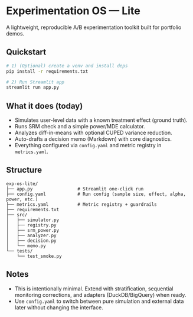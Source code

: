 # Experimentation OS — Lite

A lightweight, reproducible A/B experimentation toolkit built for portfolio demos.

## Quickstart
```bash
# 1) (Optional) create a venv and install deps
pip install -r requirements.txt

# 2) Run Streamlit app
streamlit run app.py
```

## What it does (today)
- Simulates user-level data with a known treatment effect (ground truth).
- Runs SRM check and a simple power/MDE calculator.
- Analyzes diff-in-means with optional CUPED variance reduction.
- Auto-drafts a decision memo (Markdown) with core diagnostics.
- Everything configured via `config.yaml` and metric registry in `metrics.yaml`.

## Structure
```
exp-os-lite/
├── app.py                 # Streamlit one-click run
├── config.yaml            # Run config (sample size, effect, alpha, power, etc.)
├── metrics.yaml           # Metric registry + guardrails
├── requirements.txt
├── src/
│   ├── simulator.py
│   ├── registry.py
│   ├── srm_power.py
│   ├── analyzer.py
│   ├── decision.py
│   └── memo.py
└── tests/
    └── test_smoke.py
```

## Notes
- This is intentionally minimal. Extend with stratification, sequential monitoring corrections, and adapters (DuckDB/BigQuery) when ready.
- Use `config.yaml` to switch between pure simulation and external data later without changing the interface.
